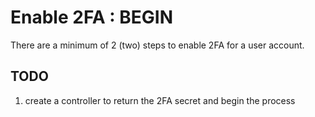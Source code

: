 # Enable 2FA : BEGIN

There are a minimum of 2 (two) steps to enable 2FA for a user account.

## TODO
1. create a controller to return the 2FA secret and begin the process

